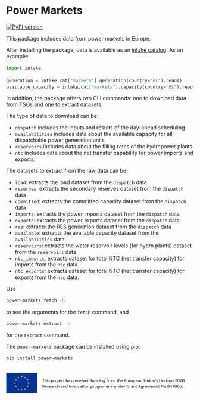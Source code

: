 Power Markets
===============

[![PyPI version](https://badge.fury.io/py/power-markets.svg)](https://badge.fury.io/py/power-markets)

This package includes data from power markets in Europe.

After installing the package, data is available as an [intake catalog](https://intake.readthedocs.io/en/latest/index.html). As an example:

```python
import intake

generation = intake.cat["markets"].generation(country="EL").read()
available_capacity = intake.cat["markets"].capacity(country="EL").read()
```

In addition, the package offers two CLI commands: one to download data from TSOs and one to extract datasets.


The type of data to download can be:
- `dispatch` includes the inputs and results of the day-ahead scheduling
- `availabilities` includes data about the available capacity for all dispatchable power
generation units
- `reservoirs` includes data about the filling rates of the hydropower plants
- `ntc` includes data about the net transfer capability for power imports and exports.


The datasets to extract from the raw data can be:
- `load`: extracts the load dataset from the `dispatch` data
- `reserves`: extracts the secondary reserves dataset from the `dispatch` data
- `committed`: extracts the committed capacity dataset from the `dispatch` data
- `imports`: extracts the power imports dataset from the `dispatch` data
- `exports`: extracts the power exports dataset from the `dispatch` data
- `res`: extracts the RES generation dataset from the `dispatch` data
- `available`: extracts the available capacity dataset from the `availabilities` data
- `reservoirs`: extracts the water reservoir levels (for hydro plants) dataset from the `reservoirs` data
- `ntc_imports`: extracts dataset for total NTC (net transfer capacity) for imports from the `ntc` data
- `ntc_exports`: extracts dataset for total NTC (net transfer capacity) for exports from the `ntc` data.

Use
```bash
power-markets fetch -h
```
to see the arguments for the `fetch` command, and 

```bash
power-markets extract -h
```

for the `extract` command.

The `power-markets` package can be installed using pip:

```bash
pip install power-markets
```

<br>
<img align="left" width="500" src="https://github.com/hebes-io/eensight/blob/master/EC_support.png">
